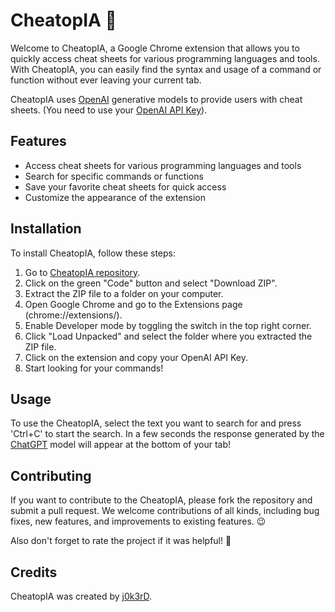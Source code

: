 # CheatopIA 🤖

Welcome to CheatopIA, a Google Chrome extension that allows you to quickly access cheat sheets for various programming languages and tools. With CheatopIA, you can easily find the syntax and usage of a command or function without ever leaving your current tab.

CheatopIA uses [OpenAI](https://openai.com/) generative models to provide users with cheat sheets. (You need to use your [OpenAI API Key](https://platform.openai.com/account/api-keys)).

## Features

- Access cheat sheets for various programming languages and tools
- Search for specific commands or functions
- Save your favorite cheat sheets for quick access
- Customize the appearance of the extension

## Installation

To install CheatopIA, follow these steps:

1. Go to [CheatopIA repository](https://github.com/j0k3rD/cheatopia).
2. Click on the green "Code" button and select "Download ZIP".
3. Extract the ZIP file to a folder on your computer.
4. Open Google Chrome and go to the Extensions page (chrome://extensions/).
5. Enable Developer mode by toggling the switch in the top right corner.
6. Click "Load Unpacked" and select the folder where you extracted the ZIP file.
7. Click on the extension and copy your OpenAI API Key.
8. Start looking for your commands!

## Usage

To use the CheatopIA, select the text you want to search for and press 'Ctrl+C' to start the search. In a few seconds the response generated by the [ChatGPT](chat.openai.com) model will appear at the bottom of your tab!

## Contributing

If you want to contribute to the CheatopIA, please fork the repository and submit a pull request. We welcome contributions of all kinds, including bug fixes, new features, and improvements to existing features. 😉

Also don't forget to rate the project if it was helpful! 🌟

## Credits

CheatopIA was created by [j0k3rD](https://github.com/j0k3rD).
